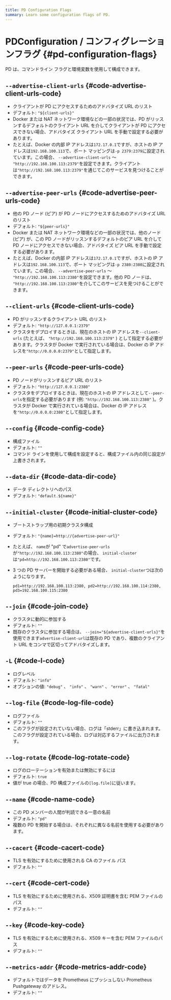```yaml
---
title: PD Configuration Flags
summary: Learn some configuration flags of PD.
---
```


# PDConfiguration / コンフィグレーションフラグ {#pd-configuration-flags}

PD は、コマンドライン フラグと環境変数を使用して構成できます。

## <code>--advertise-client-urls</code> {#code-advertise-client-urls-code}

-   クライアントが PD にアクセスするためのアドバタイズ URL のリスト
-   デフォルト: `"${client-urls}"`
-   Docker または NAT ネットワーク環境などの一部の状況では、PD がリッスンするデフォルトのクライアント URL を介してクライアントが PD にアクセスできない場合、アドバタイズ クライアント URL を手動で設定する必要があります。
-   たとえば、Docker の内部 IP アドレスは`172.17.0.1`ですが、ホストの IP アドレスは`192.168.100.113`で、ポート マッピングは`-p 2379:2379`に設定されています。この場合、 `--advertise-client-urls` ～ `"http://192.168.100.113:2379"`を設定できます。クライアントは`"http://192.168.100.113:2379"`を通じてこのサービスを見つけることができます。

## <code>--advertise-peer-urls</code> {#code-advertise-peer-urls-code}

-   他の PD ノード (ピア) が PD ノードにアクセスするためのアドバタイズ URL のリスト
-   デフォルト: `"${peer-urls}"`
-   Docker または NAT ネットワーク環境などの一部の状況では、他のノード (ピア) が、この PD ノードがリッスンするデフォルトのピア URL を介して PD ノードにアクセスできない場合、アドバタイズ ピア URL を手動で設定する必要があります。
-   たとえば、Docker の内部 IP アドレスは`172.17.0.1`ですが、ホストの IP アドレスは`192.168.100.113`で、ポート マッピングは`-p 2380:2380`に設定されています。この場合、 `--advertise-peer-urls` ～ `"http://192.168.100.113:2380"`を設定できます。他の PD ノードは、 `"http://192.168.100.113:2380"`を介してこのサービスを見つけることができます。

## <code>--client-urls</code> {#code-client-urls-code}

-   PD がリッスンするクライアント URL のリスト
-   デフォルト: `"http://127.0.0.1:2379"`
-   クラスタをデプロイするときは、現在のホストの IP アドレスを`--client-urls` (たとえば、 `"http://192.168.100.113:2379"` ) として指定する必要があります。クラスタが Docker で実行されている場合は、Docker の IP アドレスを`"http://0.0.0.0:2379"`として指定します。

## <code>--peer-urls</code> {#code-peer-urls-code}

-   PD ノードがリッスンするピア URL のリスト
-   デフォルト: `"http://127.0.0.1:2380"`
-   クラスタをデプロイするときは、現在のホストの IP アドレスとして`--peer-urls`を指定する必要があります (例: `"http://192.168.100.113:2380"` )。クラスタが Docker で実行されている場合は、Docker の IP アドレスを`"http://0.0.0.0:2380"`として指定します。

## <code>--config</code> {#code-config-code}

-   構成ファイル
-   デフォルト: `""`
-   コマンド ラインを使用して構成を設定すると、構成ファイル内の同じ設定が上書きされます。

## <code>--data-dir</code> {#code-data-dir-code}

-   データ ディレクトリへのパス
-   デフォルト: `"default.${name}"`

## <code>--initial-cluster</code> {#code-initial-cluster-code}

-   ブートストラップ用の初期クラスタ構成
-   デフォルト: `"{name}=http://{advertise-peer-url}"`
-   たとえば、 `name`が &quot;pd&quot; で`advertise-peer-urls`が`"http://192.168.100.113:2380"`の場合、 `initial-cluster`は`"pd=http://192.168.100.113:2380"`です。
-   3 つの PD サーバーを開始する必要がある場合、 `initial-cluster`つは次のようになります。

    ```
    pd1=http://192.168.100.113:2380, pd2=http://192.168.100.114:2380, pd3=192.168.100.115:2380
    ```

## <code>--join</code> {#code-join-code}

-   クラスタに動的に参加する
-   デフォルト: `""`
-   既存のクラスタに参加する場合は、 `--join="${advertise-client-urls}"`を使用できます`advertise-client-url`は既存の PD であり、複数のクライアント URL をコンマで区切ってアドバタイズします。

## <code>-L</code> {#code-l-code}

-   ログレベル
-   デフォルト: `"info"`
-   オプションの値: `"debug"` 、 `"info"` 、 `"warn"` 、 `"error"` 、 `"fatal"`

## <code>--log-file</code> {#code-log-file-code}

-   ログファイル
-   デフォルト: `""`
-   このフラグが設定されていない場合、ログは「stderr」に書き込まれます。このフラグが設定されている場合、ログは対応するファイルに出力されます。

## <code>--log-rotate</code> {#code-log-rotate-code}

-   ログのローテーションを有効または無効にするには
-   デフォルト: `true`
-   値が true の場合、PD 構成ファイルの`[log.file]`に従います。

## <code>--name</code> {#code-name-code}

-   この PD メンバーの人間が判読できる一意の名前
-   デフォルト: `"pd"`
-   複数の PD を開始する場合は、それぞれに異なる名前を使用する必要があります。

## <code>--cacert</code> {#code-cacert-code}

-   TLS を有効にするために使用される CA のファイル パス
-   デフォルト: `""`

## <code>--cert</code> {#code-cert-code}

-   TLS を有効にするために使用される、X509 証明書を含む PEM ファイルのパス
-   デフォルト: `""`

## <code>--key</code> {#code-key-code}

-   TLS を有効にするために使用される、X509 キーを含む PEM ファイルのパス
-   デフォルト: `""`

## <code>--metrics-addr</code> {#code-metrics-addr-code}

-   デフォルトではデータを Prometheus にプッシュしない Prometheus Pushgateway のアドレス。
-   デフォルト: `""`
